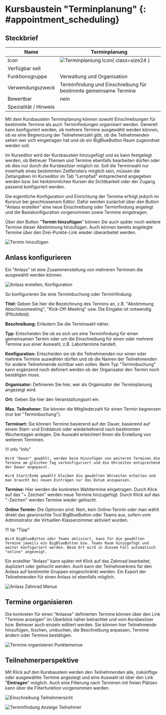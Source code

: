 # Kursbaustein "Terminplanung" {: #appointment_scheduling}


## Steckbrief

Name | Terminplanung
---------|----------
Icon | ![Terminplaniung Icon](assets/dateentry.png){ class=size24  }
Verfügbar seit | 
Funktionsgruppe | Verwaltung und Organisation
Verwendungszweck | Terminfindung und Einschreibung für bestimmte gemeinsame Termine
Bewertbar | nein
Spezialität / Hinweis |



Mit dem Kursbaustein Terminplanung können sowohl Einschreibungen für bestimmte Termine als auch Terminfindungen organisiert werden. Generell kann konfiguriert werden, ob mehrere Termine ausgewählt werden können, ob es eine Begrenzung der Teilnehmerzahl gibt, ob die Teilnehmenden sehen wer sich eingetragen hat und ob ein BigBlueButton Raum zugeordnet werden soll.

Im Kurseditor wird der Kursbaustein hinzugefügt und es kann festgelegt werden, ob Betreuer Themen und Termine ebenfalls bearbeiten dürfen oder ob dies nur durch die Kursbesitzer möglich ist. Soll die Terminwahl nur innerhalb eines bestimmten Zeitfensters möglich sein, müssen die Zeitangaben im Kurseditor im Tab "Lernpfad" entsprechend angegeben werden bzw. bei herkömmlichen Kursen die Sichtbarkeit oder der Zugang passend konfiguriert werden.

Die eigentliche Konfiguration und Einrichtung der Termine erfolgt jedoch im Kursrun bei geschlossenem Editor. Dafür werden zunächst über den Button "Anlass erstellen" eine neue Einschreibung oder Terminfindung angelegt und die Basiskonfiguration vorgenommen sowie Termine eingetragen.

Über den Button "**Termin hinzufügen**" können Sie auch später noch weitere Termine dieser Abstimmung hinzufügen.  Auch können bereits angelegte Termine über den Drei-Punkte-Link wieder überarbeitet werden.

![Termin hinzufügen](assets/Termin_hinzufuegen.jpg)

## Anlass konfigurieren

Ein "Anlass" ist eine Zusammenstellung von mehreren Terminen die ausgewählt werden können.

![Anlass erstellen, Konfiguration](assets/Anlass_erstellen.png)

So konfigurieren Sie eine Terminbuchung oder Terminfindung:

**Titel:** Geben Sie hier die Bezeichnung des Termins an, z.B. "Abstimmung Abschlussmeeting", "Kick-Off-Meeting" usw. Die Eingabe ist notwendig
(Pflichtfeld).

 **Beschreibung:** Erläutern Sie die Terminwahl näher.

 **Typ:** Entscheiden Sie ob es sich um eine Terminfindung für einen gemeinsamen Termin oder um die Einschreibung für einen oder mehrere Termine
aus einer Auswahl, z.B. Labortermine handelt.

 **Konfiguration:** Entscheiden sie ob die Teilnehmenden nur einen oder mehrere Termine auswählen dürfen und ob die Namen der Teilnehmenden für andere Teilnehmende sichtbar sein sollen. Beim Typ "Terminbuchung" kann ergänzend noch definiert werden ob der Organisator den Termin noch bestätigen muss.

 **Organisator:**  Definieren Sie hier, wer als Organisator der Terminplanung angezeigt wird.

 **Ort:** Geben Sie hier den Veranstaltungsort ein.

 **Max. Teilnehmer:** Sie können die Mitgliederzahl für einen Termin begrenzen (nur bei "Terminbuchung").

 **Terminart:** Sie können Termine basierend auf der Dauer, basierend auf einem Start- und Enddatum oder wiederkehrend nach bestimmten Wochentagen anlegen. Die Auswahl erleichtert Ihnen die Erstellung von weiteren Terminen.

!!! info "Info"

    Wird "Dauer" gewählt, werden beim Hinzufügen von weiteren Terminen die Termine am gleichen Tag vorkonfiguriert und die Uhrzeiten entsprechend der Dauer angepasst.

    Wird Start/Ende gewählt bleiben die gewählten Uhrzeiten erhalten und man braucht bei neuen Einträgen nur das Datum anzupassen.

 **Termine:** Hier werden die konkreten Wahltermine eingetragen. Durch Klick auf das "+ Zeichen" werden neue Termine hinzugefügt. Durch Klick auf das "-Zeichen" werden Termine wieder gelöscht.

 **Online Termin:** Die Optionen sind: Nein, kein Online-Termin oder man wählt direkt das gewünschte Tool BigBlueButton oder Teams aus, sofern vom Administrator die Virtuellen Klassenzimmer aktiviert wurden.

!!! tip "Tipp"

    Wird BigBlueButton oder Teams aktiviert, kann für die gewählten Termine jeweils ein BigBlueButton bzw. Teams Raum hinzugefügt und weiter konfiguriert werden. Beim Ort wird in diesem Fall automatisch "online" angezeigt.

  
Ein erstellter "Anlass" kann später mit Klick auf das Zahnrad bearbeitet, dupliziert oder gelöscht werden. Auch kann der Teilnehmerkreis für den Anlass auf bestimmte Gruppen eingeschränkt werden. Ein Export der Teilnehmenden für einen Anlass ist ebenfalls möglich.

![Anlass Zahnrad Menue](assets/Terminplanung_anlass.jpg)

## Termine organisieren 

Die konkreten für einen "Anlasse" definierten Termine können über den Link "Termine anzeigen" im Überblick näher betrachtet und vom Kursbesitzer bzw. Betreuer auch einzeln editiert werden. Sie können hier Teilnehmende hinzufügen, löschen, umbuchen, die Beschreibung anpassen, Termine ändern oder Termine bestätigen.

![Termine organisieren Punktemenue](assets/Terminfindung_punkte.jpg)

## Teilnehmerperspektive

Mit Klick auf den Kursbaustein werden den Teilnehmenden alle, zukünftige oder ausgewählte Termine angezeigt und eine Auswahl ist über den Link "**Eintragen**" möglich. Auch eine Filterung nach Terminen mit freien Plätzen kann über die Filterfunktion vorgenommen werden. 

![Einschreibung Teilnehmersicht](assets/Terminplanung18_Einschreibung.png)

![Terminfindung Anzeige Teilnehmer](assets/Terminplanung18_Terminanzeige.png)

